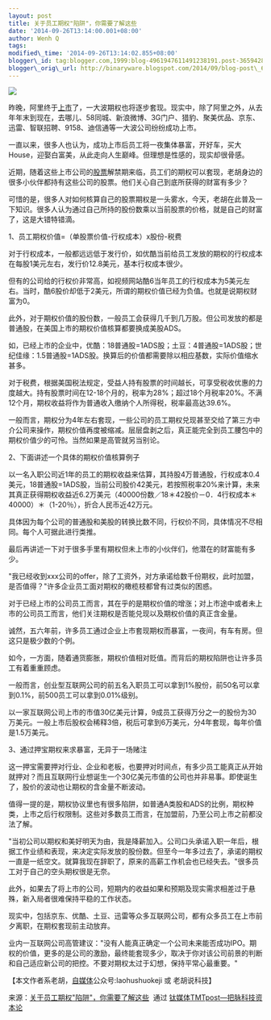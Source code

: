 ```yaml
--- 
layout: post 
title: 关于员工期权"陷阱"，你需要了解这些 
date: '2014-09-26T13:14:00.001+08:00' 
author: Wenh Q
tags:
modified\_time: '2014-09-26T13:14:02.855+08:00' 
blogger\_id: tag:blogger.com,1999:blog-4961947611491238191.post-3659428230392650035
blogger\_orig\_url: http://binaryware.blogspot.com/2014/09/blog-post\_62.html
---
```

![](https://images-blogger-opensocial.googleusercontent.com/gadgets/proxy?url=http%3A%2F%2Fwww.tmtpost.com%2Fwp-content%2Fuploads%2F2014%2F09%2F141119469637.jpg&container=blogger&gadget=a&rewriteMime=image%2F*)



昨晚，阿里终于[上市](http://www.tmtpost.com/tag/shangshi)了，一大波期权也将逐步套现。现实中，除了阿里之外，从去年年末到现在，去哪儿、58同城、新浪微博、3G门户、猎豹、聚美优品、京东、迅雷、智联招聘、9158、迪信通等一大波公司纷纷成功上市。



一直以来，很多人也认为，成功上市后员工将一夜集体暴富，开好车，买大House，迎娶白富美，从此走向人生巅峰。但理想是性感的，现实却很骨感。



近期，随着这些上市公司的[股票](http://www.tmtpost.com/tag/%E8%82%A1%E7%A5%A8)解禁期来临，员工们的期权可以套现，老胡身边的很多小伙伴都持有这些公司的股票。他们关心自己到底所获得的财富有多少？



可惜的是，很多人对如何核算自己的股票期权是一头雾水，今天，老胡在此普及一下知识。很多人认为通过自己所持的股份数乘以当前股票的价格，就是自己的财富了，这是大错特错滴。







1、员工期权价值=（单股票价值-行权成本）x股份-税费



对于行权成本，一般都远远低于发行价，如优酷当前给员工发放的期权的行权成本在每股1美元左右，发行价12.8美元，基本行权成本很少。



但有的公司给的行权价非常高，如视频网站酷6当年员工的行权成本为5美元左右。当时，酷6股价却低于2美元，所谓的期权价值已经为负值。也就是说期权财富为0。



此外，对于期权价值的股份数，一般员工会获得几千到几万股。但公司发放的都是普通股，在美国上市的期权价值核算都要换成美股ADS。



如，已经上市的企业中，优酷：18普通股=1ADS股；土豆：4普通股=1ADS股；世纪佳缘：1.5普通股=1ADS股。换算后的价值都需要除以相应基数，实际价值缩水甚多。



对于税费，根据美国税法规定，受益人持有股票的时间越长，可享受税收优惠的力度越大。持有股票时间在12-18个月的，税率为28%；超过18个月税率20%。不满12个月，期权收益将作为普通收入缴纳个人所得税，税率最高达39.6%。



一般而言，期权分为4年左右套现，一些公司的员工期权兑现甚至交给了第三方中介公司来操作，期权价值再度被缩减。层层盘剥之后，真正能完全到员工腰包中的期权价值少的可怜。当然如果是高管就另当别论。







2、下面讲述一个具体的期权价值核算例子



以一名入职公司近1年的员工的期权收益来估算，其持股4万普通股，行权成本0.4美元，18普通股=1ADS股，当前公司股价42美元，若按照税率20%来计算，未来其真正获得期权收益近6.2万美元（40000份数／18＊42股价－0．4行权成本＊40000）＊（1-20％），折合人民币近42万元。



具体因为每个公司的普通股和美股的转换比数不同，行权价不同，具体情况不尽相同。每个人可据此进行类推。



最后再讲述一下对于很多手里有期权但未上市的小伙伴们，他潜在的财富能有多少。



"我已经收到xxx公司的offer，除了工资外，对方承诺给数千份期权，此时加盟，是否值得？"许多企业员工面对期权的橄榄枝都曾有过类似的困惑。



对于已经上市的公司员工而言，其在乎的是期权价值的增涨；对上市途中或者未上市的公司员工而言，他们关注期权是否能兑现以及期权价值的真正含金量。



诚然，五六年前，许多员工通过企业上市套现期权而暴富，一夜间，有车有房。但这只是极少数的个例。



如今，一方面，随着通货膨胀，期权价值相对贬值。而背后的期权陷阱也让许多员工有着重重顾虑。



一般而言，创业型互联网公司的前五名入职员工可以拿到1%股份，前50名可以拿到0.1%，前500员工可以拿到0.01%级别。



以一家互联网公司上市的市值30亿美元计算，9成员工获得万分之一的股份为30万美元。一般上市后股权会稀释3倍，税后可拿到6万美元，分4年套现，每年价值是1.5万美元。







3、通过押宝期权来求暴富，无异于一场赌注



这一押宝需要押对行业、企业和老板，也要押对时间点，有多少员工能真正从开始就押对？而且互联网行业想诞生一个30亿美元市值的公司也并非易事。即使诞生了，股价的波动也让期权的含金量不断波动。‍



值得一提的是，期权协议里也有很多陷阱，如普通A类股和ADS的比例，期权种类，上市之后行权限制。这些对多数员工而言，在加盟前，乃至公司上市之前都没法了解。



"当初公司以期权和美好明天为由，我是降薪加入。公司口头承诺入职一年后，根据工作业绩和表现，来决定实际发放的股份数。但至今一年多过去了，承诺的期权一直是一纸空文。就算我现在辞职了，原来的高薪工作机会也已经失去。"很多员工对于自己的空头期权很是无奈。



此外，如果去了将上市的公司，短期内的收益如果和预期及现实需求相差过于悬殊，新入局者很难保持平稳的工作状态。



现实中，包括京东、优酷、土豆、迅雷等众多互联网公司，都有众多员工在上市前夕离职，在期权套现前主动放弃。



业内一互联网公司高管建议："没有人能真正确定一个公司未来能否成功IPO。期权的价值，更多的是公司的激励，最终能套现多少，取决于你对该公司前景的判断和自己适应新公司的把控。不要对期权太过于幻想，保持平常心最重要。"



【本文作者系老胡，[自媒体](http://www.tmtpost.com/20382.html)公众号:laohushuokeji
或 老胡说科技】
<div>




</div>

<div>

来源：[关于员工期权"陷阱"，你需要了解这些](http://www.tmtpost.com/150702.html)  通过 [钛媒体TMTpost—把脉科技资本论](http://www.tmtpost.com/)

</div>
